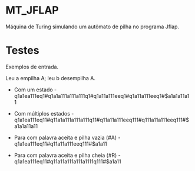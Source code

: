 # MT_JFLAP
Máquina de Turing simulando um autômato de pilha no programa Jflap.

# Testes
Exemplos de entrada.

Leu a empilha A; leu b desempilha A.

* Com um estado - q1a1ea111eq1#q1a1a111a111a111q1#q1a11a111eeq1#q1a11a111eeq1#$a1a1a11a11

* Com múltiplos estados - q1a1ea111eq11#q11a1a111a111a111q11#q11a11a111eeq111#q111a11a111eeq111#$a1a1a11a11

* Para com palavra aceita e pilha vazia (#A) - q1a1ea111eq11#q11a11a111eeq111#$a1a11 

* Para com palavra aceita e pilha cheia (#R) - q1a1ea111eq11#q11a11a111a111a1111q111#$a1a11
